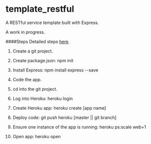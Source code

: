 # template_restful
A RESTful service template built with Express.

A work in progress.

####Steps
Detailed steps [here](https://devcenter.heroku.com/articles/getting-started-with-nodejs#introduction). 

1. Create a git project.

1. Create package.json: npm init

1. Install Express: npm install express --save

1. Code the app.

1. cd into the git project.

1. Log into Heroku: heroku login

1. Create Heroku app: heroku create [app name]

1. Deploy code: git push heroku [master || git branch]

1. Ensure one instance of the app is running: heroku ps:scale web=1

1. Open app: heroku open 